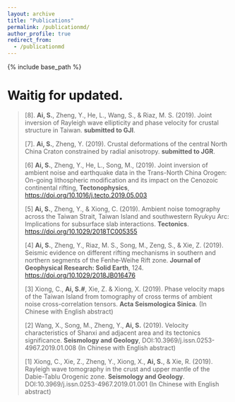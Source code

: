 ```yaml
---
layout: archive
title: "Publications"
permalink: /publicationmd/
author_profile: true
redirect_from:
  - /publicationmd
---
```


{% include base_path %}

# Waitig for updated.


>[8]. **Ai, S.**, Zheng, Y., He, L., Wang, S., & Riaz, M. S. (2019). Joint inversion of Rayleigh wave ellipticity and phase velocity for crustal structure in Taiwan. **submitted to GJI**.
>
>[7]. **Ai, S.**, Zheng, Y. (2019). Crustal deformations of the central North China Craton constrained by radial anisotropy. **submitted to JGR**.
>
>[6]	**Ai, S.**, Zheng, Y., He, L., Song, M., (2019). Joint inversion of ambient noise and earthquake data in the Trans-North China Orogen: On-going lithospheric modification and its impact on the Cenozoic continental rifting, **Tectonophysics**, https://doi.org/10.1016/j.tecto.2019.05.003
>
>[5]	**Ai, S.**, Zheng, Y., & Xiong, C. (2019). Ambient noise tomography across the Taiwan Strait, Taiwan Island and southwestern Ryukyu Arc: Implications for subsurface slab interactions. **Tectonics**. https://doi.org/10.1029/2018TC005355
>
>[4]	**Ai, S.**, Zheng, Y., Riaz, M. S., Song, M., Zeng, S., & Xie, Z. (2019). Seismic evidence on different rifting mechanisms in southern and northern segments of the Fenhe‐Weihe Rift zone. **Journal of Geophysical Research: Solid Earth**, 124. https://doi.org/10.1029/2018JB016476
>
>[3]	Xiong, C., **Ai, S.#**, Xie, Z. & Xiong, X. (2019). Phase velocity maps of the Taiwan Island from tomography of cross terms of ambient noise cross-correlation tensors. **Acta Seismologica Sinica**. (In Chinese with English abstract)
>
>[2]	Wang, X., Song, M., Zheng, Y., **Ai, S.** (2019). Velocity characteristics of Shanxi and adjacent area and its tectonics significance. **Seismology and Geology**, DOI:10.3969/j.issn.0253-4967.2019.01.008 (In Chinese with English abstract)
>
>[1]	Xiong, C., Xie, Z., Zheng, Y., Xiong, X., **Ai, S.**, & Xie, R. (2019). Rayleigh wave tomography in the crust and upper mantle of the Dabie-Tablu Orogenic zone. **Seismology and Geology**. DOI:10.3969/j.issn.0253-4967.2019.01.001 (In Chinese with English abstract)



